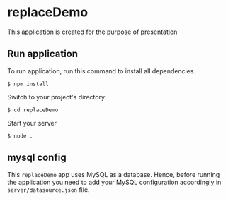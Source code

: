# replaceDemo

This application is created for the purpose of presentation

## Run application
To run application, run this command to install all dependencies.

```
$ npm install
```

Switch to your project's directory:

```
$ cd replaceDemo
```

Start your server

```
$ node .
```

## mysql config
This `replaceDemo` app uses MySQL as a database. Hence, before running the application you need to add your MySQL configuration accordingly in `server/datasource.json` file.

